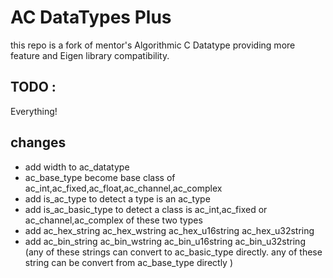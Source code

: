 # AC DataTypes Plus #

this repo is a fork of mentor's  Algorithmic C Datatype providing more feature and Eigen library compatibility.

## TODO : ##

Everything!


## changes ##

* add width to ac_datatype
* ac_base_type become base class of ac_int,ac_fixed,ac_float,ac_channel,ac_complex
* add is_ac_type to detect a type is an ac_type
* add is_ac_basic_type to detect a class is ac_int,ac_fixed or ac_channel,ac_complex of these two types
* add ac_hex_string ac_hex_wstring ac_hex_u16string ac_hex_u32string
* add ac_bin_string ac_bin_wstring ac_bin_u16string ac_bin_u32string (any of these strings can convert to ac_basic_type directly. any of these string can be convert from ac_base_type directly )
